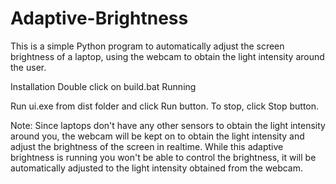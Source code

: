 # Adaptive-Brightness
  This is a simple Python program to automatically adjust the screen brightness of a laptop, using the webcam to obtain the light intensity around the user.

Installation
  Double click on build.bat
Running

  Run ui.exe from dist folder and click Run button. To stop, click Stop button.
  
 Note: Since laptops don't have any other sensors to obtain the light intensity around you, the webcam will be kept on to obtain the light intensity and adjust the brightness of the screen in realtime. While this adaptive brightness is running you won't be able to control the brightness, it will be automatically adjusted to the light intensity obtained from the webcam.
